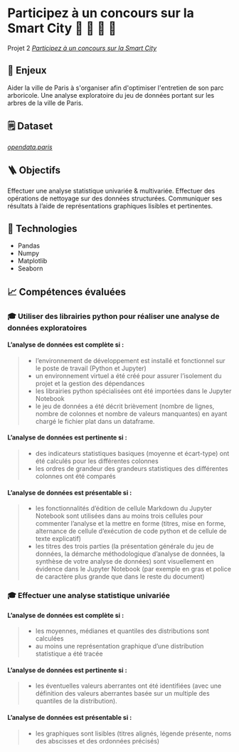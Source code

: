 # Participez à un concours sur la Smart City :evergreen_tree: :deciduous_tree: :fallen_leaf: :seedling:

Projet 2 [_Participez à un concours sur la Smart City_](https://openclassrooms.com/fr/paths/188/projects/717/assignment)

## :pushpin: Enjeux
Aider la ville de Paris à s'organiser afin d'optimiser l'entretien de son parc arboricole.
Une analyse exploratoire du jeu de données portant sur les arbres de la ville de Paris.

## :spiral_notepad: Dataset
[_opendata.paris_](https://opendata.paris.fr/explore/dataset/les-arbres/information/?disjunctive.typeemplacement&disjunctive.arrondissement&disjunctive.libellefrancais&disjunctive.genre&disjunctive.espece&disjunctive.varieteoucultivar&disjunctive.stadedeveloppement&disjunctive.remarquable)

## :ladder: Objectifs
Effectuer une analyse statistique univariée & multivariée.
Effectuer des opérations de nettoyage sur des données structurées.
Communiquer ses résultats à l’aide de représentations graphiques lisibles et pertinentes.

## :wrench: Technologies
- Pandas 
- Numpy
- Matplotlib 
- Seaborn

## :chart_with_upwards_trend: Compétences évaluées

###  🎓  Utiliser des librairies python pour réaliser une analyse de données exploratoires
 
#### L’analyse de données est complète si :
>- l’environnement de développement est installé et fonctionnel sur le poste de travail (Python et Jupyter)
>- un environnement virtuel a été créé pour assurer l’isolement du projet et la gestion des dépendances
>- les librairies python spécialisées ont été importées dans le Jupyter Notebook
>-  le jeu de données a été décrit brièvement (nombre de lignes, nombre de colonnes et nombre de valeurs manquantes) en ayant chargé le fichier plat dans un dataframe.
#### L’analyse de données est pertinente si : 
>- des indicateurs statistiques basiques (moyenne et écart-type) ont été calculés pour les différentes colonnes
>- les ordres de grandeur des grandeurs statistiques des différentes colonnes ont été comparés
#### L’analyse de données est présentable si :
>- les fonctionnalités d’édition de cellule Markdown du Jupyter Notebook sont utilisées dans au moins trois cellules pour commenter l’analyse et la mettre en forme (titres, mise en forme, alternance de cellule d’exécution de code python et de cellule de texte explicatif) 
>- les titres des trois parties (la présentation générale du jeu de données, la démarche méthodologique d’analyse de données, la synthèse de votre analyse de données) sont visuellement en évidence dans le Jupyter Notebook (par exemple en gras et police de caractère plus grande que dans le reste du document)

### 🎓 Effectuer une analyse statistique univariée

#### L’analyse de données est complète si :
>- les moyennes, médianes et quantiles des distributions sont calculées
>- au moins une représentation graphique d’une distribution statistique a été tracée
#### L’analyse de données est pertinente si : 
>- les éventuelles valeurs aberrantes ont été identifiées (avec une définition des valeurs aberrantes basée sur un multiple des quantiles de la distribution).
#### L’analyse de données est présentable si :
>- les graphiques sont lisibles (titres alignés, légende présente, noms des abscisses et des ordonnées précisés)

